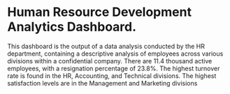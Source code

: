 # Human Resource Development Analytics Dashboard.
This dashboard is the output of a data analysis conducted by the HR department, containing a descriptive analysis of employees across various divisions within a confidential company. There are 11.4 thousand active employees, with a resignation percentage of 23.8%. The highest turnover rate is found in the HR, Accounting, and Technical divisions. The highest satisfaction levels are in the Management and Marketing divisions
